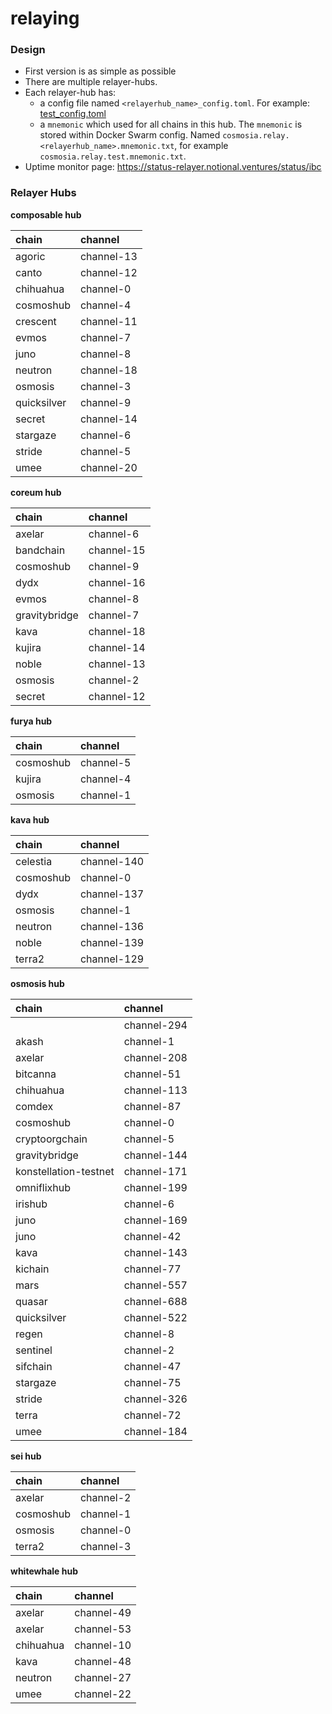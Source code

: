 # relaying

### Design
- First version is as simple as possible
- There are multiple relayer-hubs.
- Each relayer-hub has:
    - a config file named `<relayerhub_name>_config.toml`. For example: [test_config.toml](test_config.toml)
    - a `mnemonic` which used for all chains in this hub. The `mnemonic` is stored within Docker Swarm config. Named `cosmosia.relay.<relayerhub_name>.mnemonic.txt`, for example `cosmosia.relay.test.mnemonic.txt`.
- Uptime monitor page: https://status-relayer.notional.ventures/status/ibc

### Relayer Hubs

**composable hub**

| chain         | channel     |
|:--------------|:------------|
| agoric        | channel-13  |
| canto         | channel-12  |
| chihuahua     | channel-0   |
| cosmoshub     | channel-4   |
| crescent      | channel-11  |
| evmos         | channel-7   |
| juno          | channel-8   |
| neutron       | channel-18  |
| osmosis       | channel-3   |
| quicksilver   | channel-9   |
| secret        | channel-14  |
| stargaze      | channel-6   |
| stride        | channel-5   |
| umee          | channel-20  |


**coreum hub**

| chain         | channel     |
|:--------------|:------------|
| axelar        | channel-6   |
| bandchain     | channel-15  |
| cosmoshub     | channel-9   |
| dydx          | channel-16  |
| evmos         | channel-8   |
| gravitybridge | channel-7   |
| kava          | channel-18  |
| kujira        | channel-14  |
| noble         | channel-13  |
| osmosis       | channel-2   |
| secret        | channel-12  |


**furya hub**

| chain         | channel     |
|:--------------|:------------|
| cosmoshub     | channel-5   |
| kujira        | channel-4   |
| osmosis       | channel-1   |


**kava hub**

| chain         | channel     |
|:--------------|:------------|
| celestia      | channel-140 |
| cosmoshub     | channel-0   |
| dydx          | channel-137 |
| osmosis       | channel-1   |
| neutron       | channel-136 |
| noble         | channel-139 |
| terra2        | channel-129 |


**osmosis hub**

| chain                 | channel     |
|:----------------------|:------------|
|                       | channel-294 |
| akash                 | channel-1   |
| axelar                | channel-208 |
| bitcanna              | channel-51  |
| chihuahua             | channel-113 |
| comdex                | channel-87  |
| cosmoshub             | channel-0   |
| cryptoorgchain        | channel-5   |
| gravitybridge         | channel-144 |
| konstellation-testnet | channel-171 |
| omniflixhub           | channel-199 |
| irishub               | channel-6   |
| juno                  | channel-169 |
| juno                  | channel-42  |
| kava                  | channel-143 |
| kichain               | channel-77  |
| mars                  | channel-557 |
| quasar                | channel-688 |
| quicksilver           | channel-522 |
| regen                 | channel-8   |
| sentinel              | channel-2   |
| sifchain              | channel-47  |
| stargaze              | channel-75  |
| stride                | channel-326 |
| terra                 | channel-72  |
| umee                  | channel-184 |


**sei hub**

| chain         | channel     |
|:--------------|:------------|
| axelar        | channel-2   |
| cosmoshub     | channel-1   |
| osmosis       | channel-0   |
| terra2        | channel-3   |


**whitewhale hub**

| chain         | channel     |
|:--------------|:------------|
| axelar        | channel-49  |
| axelar        | channel-53  |
| chihuahua     | channel-10  |
| kava          | channel-48  |
| neutron       | channel-27  |
| umee          | channel-22  |
